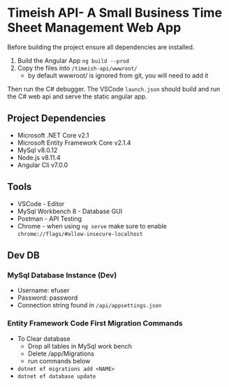 # Timeish API- A Small Business Time Sheet Management Web App

Before building the project ensure all dependencies are installed.

1. Build the Angular App `ng build --prod`
2. Copy the files into  `/timeish-api/wwwroot/`
    * by default wwwroot/ is ignored from git, you will need to add it

Then run the C# debugger. The VSCode `launch.json` should build and run the C# web api and serve the static angular app.

## Project Dependencies
* Microsoft .NET Core v2.1
* Microsoft Entity Framework Core v2.1.4
* MySql v8.0.12
* Node.js v8.11.4
* Angular Cli v7.0.0


## Tools
* VSCode - Editor
* MySql Workbench 8 - Database GUI
* Postman - API Testing
* Chrome - when using `ng serve` make sure to enable `chrome://flags/#allow-insecure-localhost`

## Dev DB
### MySql Database Instance (Dev)
* Username: efuser
* Password: password
* Connection string found in `/api/appsettings.json`

### Entity Framework Code First Migration Commands
* To Clear database
  * Drop all tables in MySql work bench
  * Delete /app/Migrations
  * run commands below
* `dotnet ef migrations add <NAME>`
* `dotnet ef database update`
